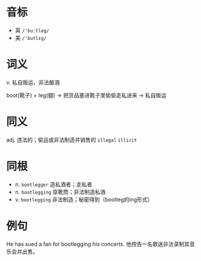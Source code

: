 # 音标

- 英 `/'buːtleg/`
- 美 `/'butlɛɡ/`

# 词义

v. 私自贩运，非法酿酒




boot(靴子) + leg(腿) → 把货品塞进靴子里偷偷走私进来 → 私自贩运

# 同义

adj. 违法的；偷运或非法制造并销售的
`illegal` `illicit`

# 同根

- n. `bootlegger` 造私酒者；走私者
- n. `bootlegging` 穿靴筒；非法制造私酒
- v. `bootlegging` 非法制造；秘密得到（bootleg的ing形式）

# 例句

He has sued a fan for bootlegging his concerts.
他控告一名歌迷非法录制其音乐会并出售。


